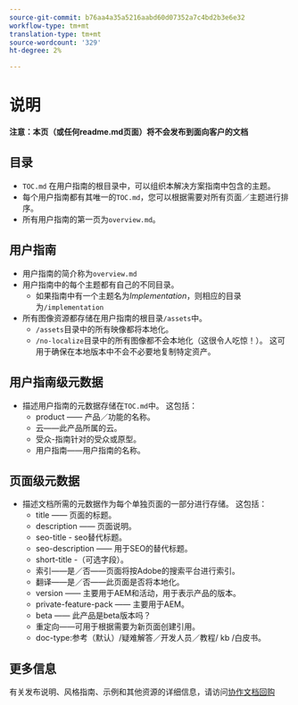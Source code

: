 ```yaml
---
source-git-commit: b76aa4a35a5216aabd60d07352a7c4bd2b3e6e32
workflow-type: tm+mt
translation-type: tm+mt
source-wordcount: '329'
ht-degree: 2%

---
```

# 说明

**注意：本页（或任何readme.md页面）将不会发布到面向客户的文档**

## 目录

+ `TOC.md` 在用户指南的根目录中，可以组织本解决方案指南中包含的主题。
+ 每个用户指南都有其唯一的`TOC.md`，您可以根据需要对所有页面／主题进行排序。
+ 所有用户指南的第一页为`overview.md`。

## 用户指南

+ 用户指南的简介称为`overview.md`
+ 用户指南中的每个主题都有自己的不同目录。
   + 如果指南中有一个主题名为&#x200B;*Implementation*，则相应的目录为`/implementation`
+ 所有图像资源都存储在用户指南的根目录`/assets`中。
   + `/assets`目录中的所有映像都将本地化。
   + `/no-localize`目录中的所有图像都不会本地化（这很令人吃惊！）。 这可用于确保在本地版本中不会不必要地复制特定资产。

## 用户指南级元数据

+ 描述用户指南的元数据存储在`TOC.md`中。 这包括：
   + product —— 产品／功能的名称。
   + 云——此产品所属的云。
   + 受众-指南针对的受众或原型。
   + 用户指南——用户指南的名称。

## 页面级元数据

+ 描述文档所需的元数据作为每个单独页面的一部分进行存储。 这包括：
   + title —— 页面的标题。
   + description —— 页面说明。
   + seo-title - seo替代标题。
   + seo-description —— 用于SEO的替代标题。
   + short-title -（可选字段）。
   + 索引——是／否——页面将按Adobe的搜索平台进行索引。
   + 翻译——是／否——此页面是否将本地化。
   + version —— 主要用于AEM和活动，用于表示产品的版本。
   + private-feature-pack —— 主要用于AEM。
   + beta —— 此产品是beta版本吗？
   + 重定向——可用于根据需要为新页面创建引用。
   + doc-type:参考（默认）/疑难解答／开发人员／教程/ kb /白皮书。

## 更多信息

有关发布说明、风格指南、示例和其他资源的详细信息，请访问[协作文档回购](https://git.corp.adobe.com/AdobeDocs/collaborative-doc-instructions)
